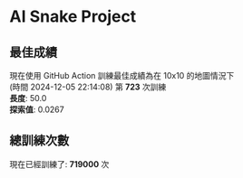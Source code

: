 
# AI Snake Project

## **最佳成績**





































現在使用 GitHub Action 訓練最佳成績為在 10x10 的地圖情況下  
(時間 2024-12-05 22:14:08) 第 **723** 次訓練  
**長度**: 50.0  
**探索值**: 0.0267











































































## 總訓練次數
現在已經訓練了: **719000** 次
